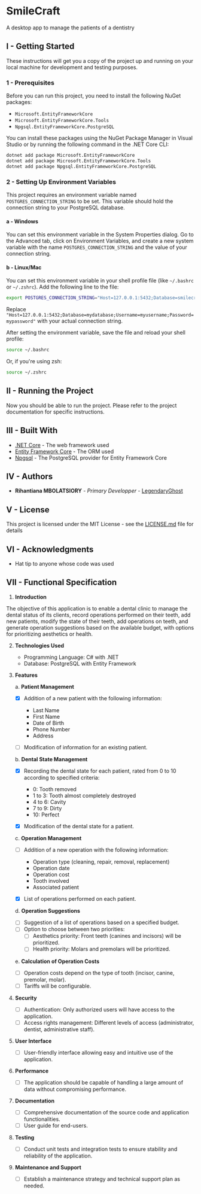 # SmileCraft
A desktop app to manage the patients of a dentistry

## I - Getting Started

These instructions will get you a copy of the project up and running on your local machine for development and testing purposes.

### 1 - Prerequisites

Before you can run this project, you need to install the following NuGet packages:

- `Microsoft.EntityFrameworkCore`
- `Microsoft.EntityFrameworkCore.Tools`
- `Npgsql.EntityFrameworkCore.PostgreSQL`

You can install these packages using the NuGet Package Manager in Visual Studio or by running the following command in the .NET Core CLI:

```bash
dotnet add package Microsoft.EntityFrameworkCore
dotnet add package Microsoft.EntityFrameworkCore.Tools
dotnet add package Npgsql.EntityFrameworkCore.PostgreSQL
```

### 2 - Setting Up Environment Variables

This project requires an environment variable named `POSTGRES_CONNECTION_STRING` to be set. This variable should hold the connection string to your PostgreSQL database.

#### a - Windows

You can set this environment variable in the System Properties dialog. Go to the Advanced tab, click on Environment Variables, and create a new system variable with the name `POSTGRES_CONNECTION_STRING` and the value of your connection string.

#### b - Linux/Mac

You can set this environment variable in your shell profile file (like `~/.bashrc` or `~/.zshrc`). Add the following line to the file:

```bash
export POSTGRES_CONNECTION_STRING="Host=127.0.0.1:5432;Database=smilecraft;Username=myusername;Password=mypassword"
```

Replace `"Host=127.0.0.1:5432;Database=mydatabase;Username=myusername;Password=mypassword"` with your actual connection string.

After setting the environment variable, save the file and reload your shell profile:

```bash
source ~/.bashrc
```

Or, if you're using zsh:

```bash
source ~/.zshrc
```

## II - Running the Project

Now you should be able to run the project. Please refer to the project documentation for specific instructions.

## III - Built With

- [.NET Core](https://dotnet.microsoft.com/) - The web framework used
- [Entity Framework Core](https://docs.microsoft.com/en-us/ef/core/) - The ORM used
- [Npgsql](https://www.npgsql.org/) - The PostgreSQL provider for Entity Framework Core

## IV - Authors

- **Rihantiana MBOLATSIORY** - *Primary Developper* - [LegendaryGhost](https://github.com/LegendaryGhost)

## V - License

This project is licensed under the MIT License - see the [LICENSE.md](LICENSE.md) file for details

## VI - Acknowledgments

- Hat tip to anyone whose code was used

## VII - Functional Specification

1. **Introduction**

The objective of this application is to enable a dental clinic to manage the dental status of its clients, record operations performed on their teeth, add new patients, modify the state of their teeth, add operations on teeth, and generate operation suggestions based on the available budget, with options for prioritizing aesthetics or health.

2. **Technologies Used**

   - Programming Language: C# with .NET
   - Database: PostgreSQL with Entity Framework

3. **Features**

   a. **Patient Management**

      - [x] Addition of a new patient with the following information:
        - Last Name
        - First Name
        - Date of Birth
        - Phone Number
        - Address

      - [ ] Modification of information for an existing patient.

   b. **Dental State Management**

      - [x] Recording the dental state for each patient, rated from 0 to 10 according to specified criteria:
        - 0: Tooth removed
        - 1 to 3: Tooth almost completely destroyed
        - 4 to 6: Cavity
        - 7 to 9: Dirty
        - 10: Perfect

      - [x] Modification of the dental state for a patient.

   c. **Operation Management**

      - [ ] Addition of a new operation with the following information:
        - Operation type (cleaning, repair, removal, replacement)
        - Operation date
        - Operation cost
        - Tooth involved
        - Associated patient

      - [x] List of operations performed on each patient.

   d. **Operation Suggestions**

      - [ ] Suggestion of a list of operations based on a specified budget.
      - [ ] Option to choose between two priorities:
        - [ ] Aesthetics priority: Front teeth (canines and incisors) will be prioritized.
        - [ ] Health priority: Molars and premolars will be prioritized.

   e. **Calculation of Operation Costs**

      - [ ] Operation costs depend on the type of tooth (incisor, canine, premolar, molar).
      - [ ] Tariffs will be configurable.

4. **Security**

   - [ ] Authentication: Only authorized users will have access to the application.
   - [ ] Access rights management: Different levels of access (administrator, dentist, administrative staff).

5. **User Interface**

   - [ ] User-friendly interface allowing easy and intuitive use of the application.

6. **Performance**

   - [ ] The application should be capable of handling a large amount of data without compromising performance.

7. **Documentation**

   - [ ] Comprehensive documentation of the source code and application functionalities.
   - [ ] User guide for end-users.

8. **Testing**

   - [ ] Conduct unit tests and integration tests to ensure stability and reliability of the application.

9. **Maintenance and Support**

   - [ ] Establish a maintenance strategy and technical support plan as needed.
